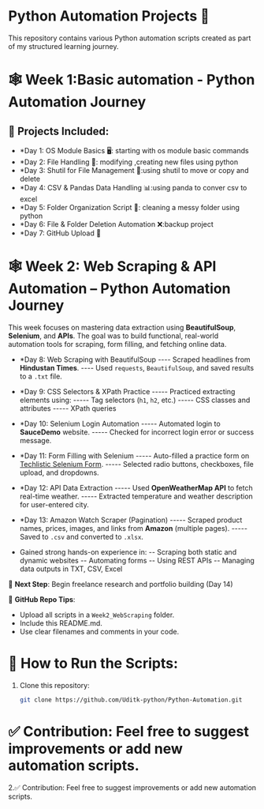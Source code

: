 # Python Automation Projects 🚀

This repository contains various Python automation scripts created as part of my structured learning journey.
# 🕸️ Week 1:Basic automation - Python Automation Journey
## 📌 Projects Included:
- *Day 1: OS Module Basics 🖥️: starting with os module basic commands
- *Day 2: File Handling 📂: modifying ,creating new files using python
- *Day 3: Shutil for File Management 🔄:using shutil to move or copy and delete
- *Day 4: CSV & Pandas Data Handling 📊:using panda to conver csv to excel
- *Day 5: Folder Organization Script 📁: cleaning a messy folder using python
- *Day 6: File & Folder Deletion Automation ❌:backup project
- *Day 7: GitHub Upload 🚀
# 🕸️ Week 2: Web Scraping & API Automation – Python Automation Journey

This week focuses on mastering data extraction using **BeautifulSoup**, **Selenium**, and **APIs**. The goal was to build functional, real-world automation tools for scraping, form filling, and fetching online data.
- *Day 8: Web Scraping with BeautifulSoup
---- Scraped headlines from **Hindustan Times**.
---- Used `requests`, `BeautifulSoup`, and saved results to a `.txt` file.
- *Day 9: CSS Selectors & XPath Practice
----- Practiced extracting elements using:
----- Tag selectors (`h1`, `h2`, etc.)
----- CSS classes and attributes
----- XPath queries
- *Day 10: Selenium Login Automation
----- Automated login to **SauceDemo** website.
----- Checked for incorrect login error or success message.
- *Day 11: Form Filling with Selenium
----- Auto-filled a practice form on [Techlistic Selenium Form](https://www.techlistic.com/p/selenium-practice-form.html).
----- Selected radio buttons, checkboxes, file upload, and dropdowns.
- *Day 12: API Data Extraction
----- Used **OpenWeatherMap API** to fetch real-time weather.
----- Extracted temperature and weather description for user-entered city.
- *Day 13: Amazon Watch Scraper (Pagination)
----- Scraped product names, prices, images, and links from **Amazon** (multiple pages).
----- Saved to `.csv` and converted to `.xlsx`.


- Gained strong hands-on experience in:
-- Scraping both static and dynamic websites
-- Automating forms
-- Using REST APIs
-- Managing data outputs in TXT, CSV, Excel

🔗 **Next Step**: Begin freelance research and portfolio building (Day 14)

📌 **GitHub Repo Tips**:
- Upload all scripts in a `Week2_WebScraping` folder.
- Include this README.md.
- Use clear filenames and comments in your code.

# 🔧 How to Run the Scripts:
1. Clone this repository:
   ```bash
   git clone https://github.com/Uditk-python/Python-Automation.git
✅ Contribution:
   Feel free to suggest improvements or add new automation scripts. 
=======
2.✅ Contribution:
    Feel free to suggest improvements or add new automation scripts.
